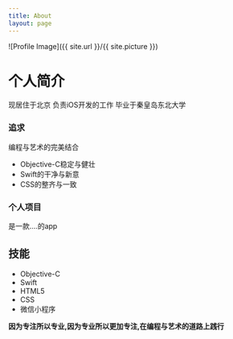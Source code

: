 ```yaml
---
title: About
layout: page
---
```

![Profile Image]({{ site.url }}/{{ site.picture }})

<h1>个人简介</h1>
<p>  现居住于北京 负责iOS开发的工作 毕业于秦皇岛东北大学</p>
<h3>追求</h3>
<p>编程与艺术的完美结合</p>
<ul>
	<li>Objective-C稳定与健壮</li>
	<li>Swift的干净与新意</li>
	<li>CSS的整齐与一致</li>
</ul>

<h3>个人项目</h3>
<p>是一款....的app</p>
<p></p>

<h2>技能</h2>

<ul class="skill-list">
	<li>Objective-C</li>
	<li>Swift</li>
	<li>HTML5</li>
	<li>CSS</li>
	<li>微信小程序</li>
</ul>

<strong>因为专注所以专业,因为专业所以更加专注,在编程与艺术的道路上践行</strong>

